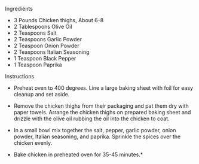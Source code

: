 Ingredients
- 3 Pounds Chicken thighs, About 6-8
- 2 Tablespoons Olive Oil
- 2 Teaspoons Salt
- 2 Teaspoons Garlic Powder
- 2 Teaspoon Onion Powder
- 2 Teaspoons Italian Seasoning
- 1 Teaspoon Black Pepper
- 1 Teaspoon Paprika

Instructions
- Preheat oven to 400 degrees. Line a large baking sheet with foil for easy cleanup and set aside.

- Remove the chicken thighs from their packaging and pat them dry with paper towels. Arrange the chicken thighs on prepared baking sheet and drizzle with the olive oil rubbing the oil into the chicken to coat.

- In a small bowl mix together the salt, pepper, garlic powder, onion powder, Italian seasoning, and paprika.  Sprinkle the spices over the chicken evenly. 

- Bake chicken in preheated oven for 35-45 minutes.*
